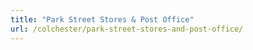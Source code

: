 ```yaml
---
title: "Park Street Stores & Post Office"
url: /colchester/park-street-stores-and-post-office/
---
```


